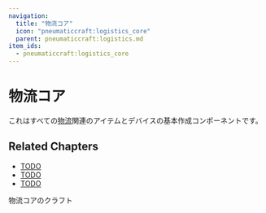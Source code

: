 ```yaml
---
navigation:
  title: "物流コア"
  icon: "pneumaticcraft:logistics_core"
  parent: pneumaticcraft:logistics.md
item_ids:
  - pneumaticcraft:logistics_core
---
```


# 物流コア

これはすべての[物流](./overview.md)関連のアイテムとデバイスの基本作成コンポーネントです。

## Related Chapters

- [TODO](./frames.md)
- [TODO](./logistics_drone.md)
- [TODO](../logistics_module.md)



物流コアのクラフト

<Recipe id="pneumaticcraft:logistics_core" />

